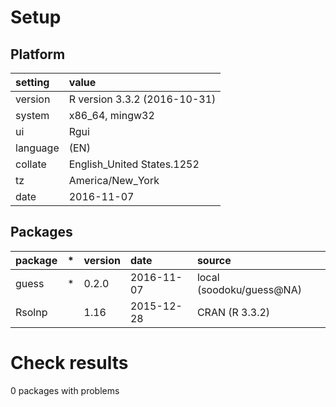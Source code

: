 # Setup

## Platform

|setting  |value                        |
|:--------|:----------------------------|
|version  |R version 3.3.2 (2016-10-31) |
|system   |x86_64, mingw32              |
|ui       |Rgui                         |
|language |(EN)                         |
|collate  |English_United States.1252   |
|tz       |America/New_York             |
|date     |2016-11-07                   |

## Packages

|package |*  |version |date       |source                   |
|:-------|:--|:-------|:----------|:------------------------|
|guess   |*  |0.2.0   |2016-11-07 |local (soodoku/guess@NA) |
|Rsolnp  |   |1.16    |2015-12-28 |CRAN (R 3.3.2)           |

# Check results
0 packages with problems


